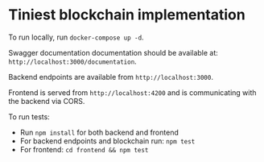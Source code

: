 # Tiniest blockchain implementation

To run locally, run `docker-compose up -d`.

Swagger documentation documentation should be available at: `http://localhost:3000/documentation`.

Backend endpoints are available from `http://localhost:3000`.

Frontend is served from `http://localhost:4200` and is communicating with the backend via CORS.

To run tests:
- Run `npm install` for both backend and frontend
- For backend endpoints and blockchain run: `npm test`
- For frontend: `cd frontend && npm test`
